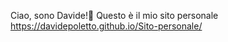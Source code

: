 Ciao, sono Davide!👋
Questo è il mio sito personale 
https://davidepoletto.github.io/Sito-personale/

